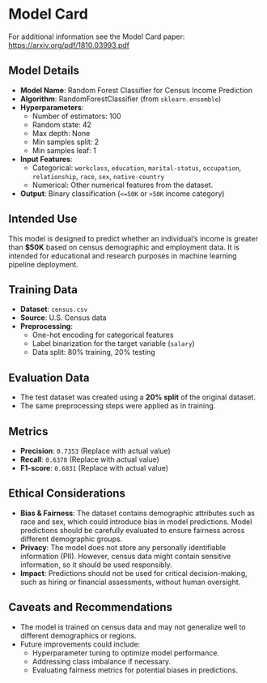 # Model Card

For additional information see the Model Card paper: https://arxiv.org/pdf/1810.03993.pdf

## Model Details
- **Model Name**: Random Forest Classifier for Census Income Prediction
- **Algorithm**: RandomForestClassifier (from `sklearn.ensemble`)
- **Hyperparameters**:
  - Number of estimators: 100
  - Random state: 42
  - Max depth: None
  - Min samples split: 2
  - Min samples leaf: 1
- **Input Features**:
  - Categorical: `workclass`, `education`, `marital-status`, `occupation`, `relationship`, `race`, `sex`, `native-country`
  - Numerical: Other numerical features from the dataset.
- **Output**: Binary classification (`<=50K` or `>50K` income category)

## Intended Use
This model is designed to predict whether an individual’s income is greater than **$50K** based on census demographic and employment data. It is intended for educational and research purposes in machine learning pipeline deployment.

## Training Data
- **Dataset**: `census.csv`
- **Source**: U.S. Census data 
- **Preprocessing**:
  - One-hot encoding for categorical features
  - Label binarization for the target variable (`salary`)
  - Data split: 80% training, 20% testing

## Evaluation Data
- The test dataset was created using a **20% split** of the original dataset.
- The same preprocessing steps were applied as in training.

## Metrics
- **Precision**: `0.7353` (Replace with actual value)
- **Recall**: `0.6378` (Replace with actual value)
- **F1-score**: `0.6831` (Replace with actual value)

## Ethical Considerations
- **Bias & Fairness**: The dataset contains demographic attributes such as race and sex, which could introduce bias in model predictions. Model predictions should be carefully evaluated to ensure fairness across different demographic groups.
- **Privacy**: The model does not store any personally identifiable information (PII). However, census data might contain sensitive information, so it should be used responsibly.
- **Impact**: Predictions should not be used for critical decision-making, such as hiring or financial assessments, without human oversight.

## Caveats and Recommendations
- The model is trained on census data and may not generalize well to different demographics or regions.
- Future improvements could include:
  - Hyperparameter tuning to optimize model performance.
  - Addressing class imbalance if necessary.
  - Evaluating fairness metrics for potential biases in predictions.
